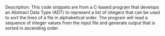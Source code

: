 Description: This code snippets are from a C-based program that develops an Abstract Data Type (ADT) to represent a list of integers that can be used to sort the lines of a file in alphabetical order. The program will read a sequence of integer values from the input file and generate output that is sorted in ascending order.
